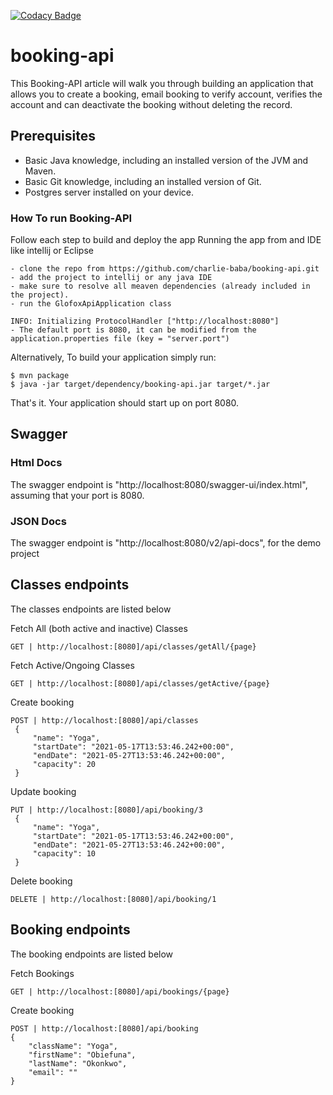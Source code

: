 [![Codacy Badge](https://app.codacy.com/project/badge/Grade/fe0aa1196db448b693e8091f9116f309)](https://www.codacy.com/gh/charlie-baba/bookings_api/dashboard?utm_source=github.com&amp;utm_medium=referral&amp;utm_content=charlie-baba/bookings_api&amp;utm_campaign=Badge_Grade)

# booking-api

This Booking-API article will walk you through building an application that allows you to create a booking, email booking to verify account, verifies the account and can deactivate the booking without deleting the record.

## Prerequisites

* Basic Java knowledge, including an installed version of the JVM and Maven.
* Basic Git knowledge, including an installed version of Git.
* Postgres server installed on your device.

### How To run Booking-API

Follow each step to build and deploy the app
Running the app from and IDE like intellij or Eclipse

    - clone the repo from https://github.com/charlie-baba/booking-api.git
    - add the project to intellij or any java IDE
    - make sure to resolve all meaven dependencies (already included in the project).
    - run the GlofoxApiApplication class

    INFO: Initializing ProtocolHandler ["http://localhost:8080"] 
    - The default port is 8080, it can be modified from the application.properties file (key = "server.port") 

Alternatively,
To build your application simply run:

    $ mvn package
    $ java -jar target/dependency/booking-api.jar target/*.jar

That's it. Your application should start up on port 8080.

## Swagger

### Html Docs
The swagger endpoint is "http://localhost:8080/swagger-ui/index.html", assuming that your port is 8080.

### JSON Docs
The swagger endpoint is "http://localhost:8080/v2/api-docs", for the demo project


## Classes endpoints

The classes endpoints are listed below

Fetch All (both active and inactive) Classes

    GET | http://localhost:[8080]/api/classes/getAll/{page}

Fetch Active/Ongoing Classes

    GET | http://localhost:[8080]/api/classes/getActive/{page}

Create booking

    POST | http://localhost:[8080]/api/classes
     {
         "name": "Yoga",
         "startDate": "2021-05-17T13:53:46.242+00:00",
         "endDate": "2021-05-27T13:53:46.242+00:00",
         "capacity": 20
     }

Update booking

    PUT | http://localhost:[8080]/api/booking/3
     {
         "name": "Yoga",
         "startDate": "2021-05-17T13:53:46.242+00:00",
         "endDate": "2021-05-27T13:53:46.242+00:00",
         "capacity": 10
     }

Delete booking

    DELETE | http://localhost:[8080]/api/booking/1

## Booking endpoints

The booking endpoints are listed below

Fetch Bookings

    GET | http://localhost:[8080]/api/bookings/{page}

Create booking

    POST | http://localhost:[8080]/api/booking
    {
        "className": "Yoga",
        "firstName": "Obiefuna",
        "lastName": "Okonkwo",
        "email": ""
    }
